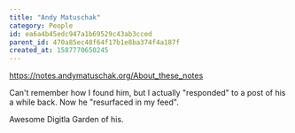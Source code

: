 ```yaml
---
title: "Andy Matuschak"
category: People
id: ea6a4b45edc947a1b69529c43ab3cced
parent_id: 470a85ec48f64f17b1e8ba374f4a187f
created_at: 1587770650245
---
```


https://notes.andymatuschak.org/About_these_notes

Can't remember how I found him, but I actually "responded" to a post of his a while back. Now he "resurfaced in my feed".

Awesome Digitla Garden of his.
                